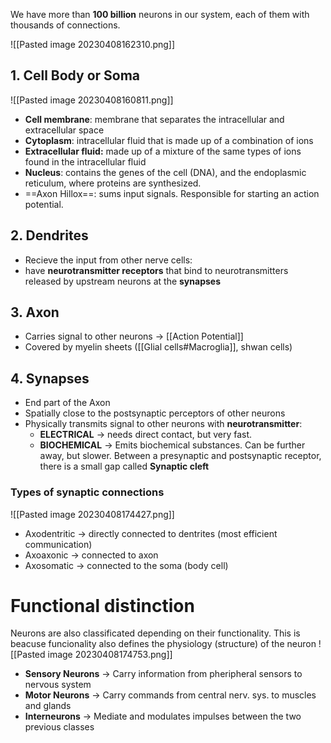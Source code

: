 We have more than **100 billion** neurons in our system, each of them with thousands of connections.

![[Pasted image 20230408162310.png]]
## 1.  **Cell Body or Soma**
![[Pasted image 20230408160811.png]]
- **Cell membrane**: membrane that separates the intracellular and extracellular space 
- **Cytoplasm**: intracellular fluid that is made up of a combination of ions
- **Extracellular fluid:** made up of a mixture of the same types of ions found in the intracellular fluid 
- **Nucleus**: contains the genes of the cell (DNA), and the endoplasmic reticulum, where proteins are synthesized. 
- ==Axon Hillox==: sums input signals. Responsible for starting an action potential.
## 2.  **Dendrites**
- Recieve the input from other nerve cells:
- have **neurotransmitter receptors** that bind to neurotransmitters released by upstream neurons at the **synapses**
## 3.  **Axon** 
- Carries signal to other neurons → [[Action Potential]]
- Covered by myelin sheets ([[Glial cells#Macroglia]], shwan cells)
## 4.  **Synapses** 
- End part of the Axon
- Spatially close to the postsynaptic perceptors of other neurons
- Physically transmits signal to other neurons with **neurotransmitter**:
	- **ELECTRICAL**  -> needs direct contact, but very fast.
	- **BIOCHEMICAL** -> Emits biochemical substances. Can be further away, but slower.
Between a presynaptic and postsynaptic receptor, there is a small gap called **Synaptic cleft**
### Types of synaptic connections
![[Pasted image 20230408174427.png]]
- Axodentritic -> directly connected to dentrites (most efficient communication)
- Axoaxonic -> connected to axon
- Axosomatic -> connected to the soma (body cell)

# Functional distinction
Neurons are also classificated depending on their functionality. This is beacuse funcionality also defines the physiology (structure) of the neuron
![[Pasted image 20230408174753.png]]
- **Sensory Neurons** -> Carry information from pheripheral sensors to nervous system
- **Motor Neurons** -> Carry commands from central nerv. sys. to muscles and glands
- **Interneurons** -> Mediate and modulates impulses between the two previous classes